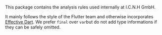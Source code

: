 This package contains the analysis rules used internally at I.C.N.H GmbH.

It mainly follows the style of the Flutter team and otherwise incorporates [Effective Dart](https://dart.dev/guides/language/effective-dart). We prefer `final` over `var`but do not add type informations if they can be safely omitted.
